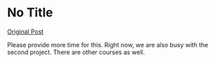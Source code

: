 # No Title

[Original Post](https://discourse.onlinedegree.iitm.ac.in/t/171141/52)

<p>Please provide more time for this. Right now, we are also busy with the second project. There are other courses as well.</p>